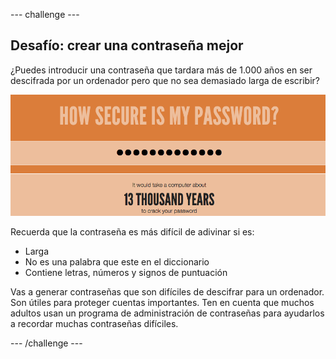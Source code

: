 --- challenge ---
## Desafío: crear una contraseña mejor
¿Puedes introducir una contraseña que tardara más de 1.000 años en ser descifrada por un ordenador pero que no sea demasiado larga de escribir?

![captura de pantalla](images/passwords-13000.png)

Recuerda que la contraseña es más difícil de adivinar si es:

+ Larga
+ No es una palabra que este en el diccionario
+ Contiene letras, números y signos de puntuación

Vas a generar contraseñas que son difíciles de descifrar para un ordenador. Son útiles para proteger cuentas importantes. Ten en cuenta que muchos adultos usan un programa de administración de contraseñas para ayudarlos a recordar muchas contraseñas difíciles.



--- /challenge ---
